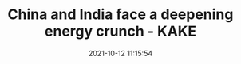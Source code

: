 ---
"title": "China and India face a deepening energy crunch - KAKE"
"date": "2021-10-12 11:15:54"
"feed_name": "GOOGLENEWSINDUSTRIAL"
"feed_website": "https://news.google.com/search?q=industrial%2Bincident&hl=en-US&gl=US&ceid=US:en"
"feed_rss": "https://news.google.com/rss/search?q=industrial%2Bincident&hl=en-US&gl=US&ceid=US:en"
"link": "https://www.kake.com/story/44943950/china-and-india-face-a-deepening-energy-crunch"
"source": "{'href': 'https://www.kake.com', 'title': 'KAKE'}"
"file": "_posts/2021-1-1-6a4330cfaa63199c9b53acc3903362cb42f8875a.md"
"accident": "0"
"drilling": "0"
"dead": "0"
"injured": "0"
"arrested": "0"
"place": "unknown place"
"where": "unknown site"
"causes": "unknown"
"place_uri": "unknown place"
---